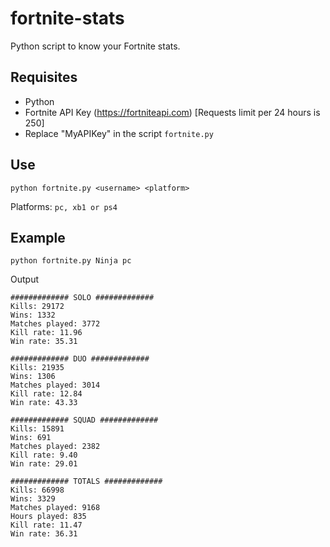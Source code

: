 # fortnite-stats
Python script to know your Fortnite stats.

## Requisites

- Python
- Fortnite API Key (https://fortniteapi.com) [Requests limit per 24 hours is 250]
- Replace "MyAPIKey" in the script `fortnite.py`

## Use

```
python fortnite.py <username> <platform>
```
Platforms: `pc, xb1 or ps4`

## Example

```
python fortnite.py Ninja pc
```

Output

```
############# SOLO #############
Kills: 29172
Wins: 1332
Matches played: 3772
Kill rate: 11.96
Win rate: 35.31

############# DUO #############
Kills: 21935
Wins: 1306
Matches played: 3014
Kill rate: 12.84
Win rate: 43.33

############# SQUAD #############
Kills: 15891
Wins: 691
Matches played: 2382
Kill rate: 9.40
Win rate: 29.01

############# TOTALS #############
Kills: 66998
Wins: 3329
Matches played: 9168
Hours played: 835
Kill rate: 11.47
Win rate: 36.31
```
